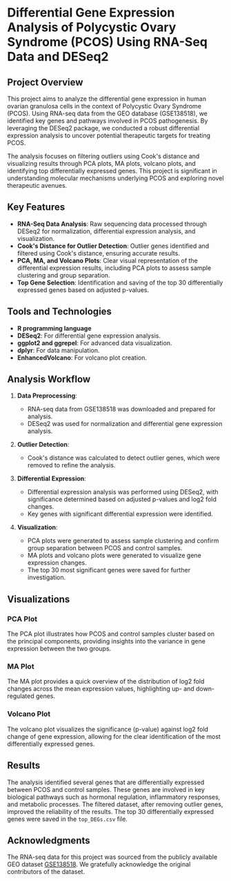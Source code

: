 # Differential Gene Expression Analysis of Polycystic Ovary Syndrome (PCOS) Using RNA-Seq Data and DESeq2

## Project Overview

This project aims to analyze the differential gene expression in human ovarian granulosa cells in the context of Polycystic Ovary Syndrome (PCOS). Using RNA-seq data from the GEO database (GSE138518), we identified key genes and pathways involved in PCOS pathogenesis. By leveraging the DESeq2 package, we conducted a robust differential expression analysis to uncover potential therapeutic targets for treating PCOS.

The analysis focuses on filtering outliers using Cook's distance and visualizing results through PCA plots, MA plots, volcano plots, and identifying top differentially expressed genes. This project is significant in understanding molecular mechanisms underlying PCOS and exploring novel therapeutic avenues.

## Key Features
- **RNA-Seq Data Analysis**: Raw sequencing data processed through DESeq2 for normalization, differential expression analysis, and visualization.
- **Cook's Distance for Outlier Detection**: Outlier genes identified and filtered using Cook's distance, ensuring accurate results.
- **PCA, MA, and Volcano Plots**: Clear visual representation of the differential expression results, including PCA plots to assess sample clustering and group separation.
- **Top Gene Selection**: Identification and saving of the top 30 differentially expressed genes based on adjusted p-values.
  
## Tools and Technologies
- **R programming language**
- **DESeq2**: For differential gene expression analysis.
- **ggplot2 and ggrepel**: For advanced data visualization.
- **dplyr**: For data manipulation.
- **EnhancedVolcano**: For volcano plot creation.
  
## Analysis Workflow

1. **Data Preprocessing**:
    - RNA-seq data from GSE138518 was downloaded and prepared for analysis.
    - DESeq2 was used for normalization and differential gene expression analysis.

2. **Outlier Detection**:
    - Cook's distance was calculated to detect outlier genes, which were removed to refine the analysis.

3. **Differential Expression**:
    - Differential expression analysis was performed using DESeq2, with significance determined based on adjusted p-values and log2 fold changes.
    - Key genes with significant differential expression were identified.

4. **Visualization**:
    - PCA plots were generated to assess sample clustering and confirm group separation between PCOS and control samples.
    - MA plots and volcano plots were generated to visualize gene expression changes.
    - The top 30 most significant genes were saved for further investigation.

## Visualizations

### PCA Plot
The PCA plot illustrates how PCOS and control samples cluster based on the principal components, providing insights into the variance in gene expression between the two groups.

### MA Plot
The MA plot provides a quick overview of the distribution of log2 fold changes across the mean expression values, highlighting up- and down-regulated genes.

### Volcano Plot
The volcano plot visualizes the significance (p-value) against log2 fold change of gene expression, allowing for the clear identification of the most differentially expressed genes.

## Results

The analysis identified several genes that are differentially expressed between PCOS and control samples. These genes are involved in key biological pathways such as hormonal regulation, inflammatory responses, and metabolic processes. The filtered dataset, after removing outlier genes, improved the reliability of the results. The top 30 differentially expressed genes were saved in the `top_DEGs.csv` file.

## Acknowledgments

The RNA-seq data for this project was sourced from the publicly available GEO dataset [GSE138518](https://www.ncbi.nlm.nih.gov/geo/query/acc.cgi?acc=GSE138518). We gratefully acknowledge the original contributors of the dataset. 

